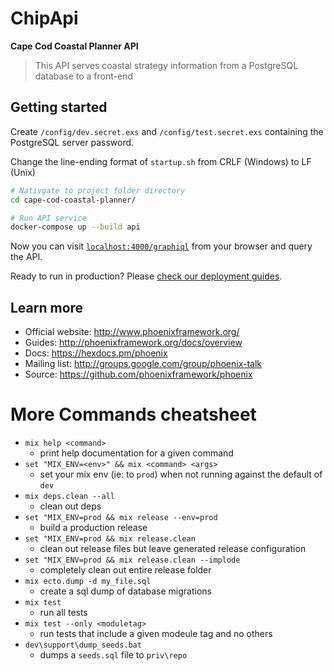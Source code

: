 # ChipApi

**Cape Cod Coastal Planner API**

> This API serves coastal strategy information from a PostgreSQL database to a front-end 

## Getting started

Create  `/config/dev.secret.exs` and `/config/test.secret.exs` containing the PostgreSQL server password.

Change the line-ending format of `startup.sh` from CRLF (Windows) to LF (Unix)

```bash
# Nativgate to project folder directory
cd cape-cod-coastal-planner/

# Run API service
docker-compose up --build api
```


Now you can visit [`localhost:4000/graphiql`](http://localhost:4000/graphiql) from your browser and query the API.

Ready to run in production? Please [check our deployment guides](http://www.phoenixframework.org/docs/deployment).

## Learn more

  * Official website: http://www.phoenixframework.org/
  * Guides: http://phoenixframework.org/docs/overview
  * Docs: https://hexdocs.pm/phoenix
  * Mailing list: http://groups.google.com/group/phoenix-talk
  * Source: https://github.com/phoenixframework/phoenix


# More Commands cheatsheet

  * `mix help <command>`
    * print help documentation for a given command
  * `set "MIX_ENV=<env>" && mix <command> <args>`
    * set your mix env (ie: to `prod`) when not running against the default of `dev`
  * `mix deps.clean --all`
    * clean out deps
  * `set "MIX_ENV=prod && mix release --env=prod`
    * build a production release
  * `set "MIX_ENV=prod && mix release.clean`
    * clean out release files but leave generated release configuration
  * `set "MIX_ENV=prod && mix release.clean --implode`
    * completely clean out entire release folder
  * `mix ecto.dump -d my_file.sql`
    * create a sql dump of database migrations
  * `mix test`
    * run all tests
  * `mix test --only <moduletag>`
    * run tests that include a given modeule tag and no others
  * `dev\support\dump_seeds.bat`
    * dumps a `seeds.sql` file to `priv\repo`